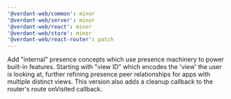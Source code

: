 ```yaml
---
'@verdant-web/common': minor
'@verdant-web/server': minor
'@verdant-web/react': minor
'@verdant-web/store': minor
'@verdant-web/react-router': patch
---
```


Add "internal" presence concepts which use presence machinery to power built-in features. Starting with "view ID" which encodes the 'view' the user is looking at, further refining presence peer relationships for apps with multiple distinct views. This version also adds a cleanup callback to the router's route onVisited callback.

